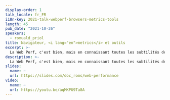 ```yaml
---
display-order: 1
talk_locale: fr_FR
i18n-key: 2021-talk-webperf-browsers-metrics-tools
length: 45
pub_date: "2021-10-26"
speakers:
  - romuald_priol
title: Navigateur, <i lang="en">metrics</i> et outils
excerpt: >-
  La Web Perf, c'est bien, mais en connaissant toutes les subtilités de la création de notre page c'est mieux ! Étudions ensemble comment le web fonctionne pour une meilleure compréhension des enjeux d'aujourd'hui.
description: >-
  La Web Perf, c'est bien, mais en connaissant toutes les subtilités de la création de notre page c'est mieux \o/. Pendant 45 minutes, nous voyagerons à travers toutes les étapes de la création d'un site pour mieux comprendre les impacts des ressources de nos pages à travers le réseau, sur le navigateur et les périphériques de nos utilisateurs et utilisatrices. Nous apprendrons la significations des métriques de la performance web, et découvrirons certains outils nous permettant de devenir autonome sur le sujet.
slides:
  name: ~
  url: https://slides.com/doc_roms/web-performance
video:
  name: ~
  url: https://youtu.be/aqMKPU9Ta8A
---
```

